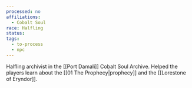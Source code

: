 ```yaml
---
processed: no
affiliations:
  - Cobalt Soul
race: Halfling
status: 
tags:
  - to-process
  - npc
---
```

Halfling archivist in the [[Port Damali]] Cobalt Soul Archive. Helped the players learn about the [[01 The Prophecy|prophecy]] and the [[Lorestone of Eryndor]].